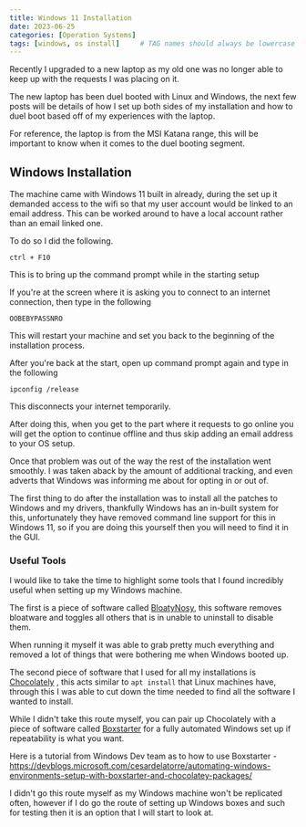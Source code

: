 ```yaml
---
title: Windows 11 Installation
date: 2023-06-25 
categories: [Operation Systems]
tags: [windows, os install]     # TAG names should always be lowercase
---
```


Recently I upgraded to a new laptop as my old one was no longer able to keep up with the requests I was placing on it.

The new laptop has been duel booted with Linux and Windows, the next few posts will be details of how I set up both sides of my installation and how to duel boot based off of my experiences with the laptop.

For reference, the laptop is from the MSI Katana range, this will be important to know when it comes to the duel booting segment.

## Windows Installation

The machine came with Windows 11 built in already, during the set up it demanded access to the wifi so that my user account would be linked to an email address. This can be worked around to have a local account rather than an email linked one.

To do so I did the following.

``ctrl + F10``

This is to bring up the command prompt while in the starting setup

If you're at the screen where it is asking you to connect to an internet connection, then type in the following

```OOBEBYPASSNRO```

This will restart your machine and set you back to the beginning of the installation process.

After you're back at the start, open up command prompt again and type in the following

```ipconfig /release```

This disconnects your internet temporarily.

After doing this, when you get to the part where it requests to go online you will get the option to continue offline and thus skip adding an email address to your OS setup.

Once that problem was out of the way the rest of the installation went smoothly. I was taken aback by the amount of additional tracking, and even adverts that Windows was informing me about for opting in or out of.

The first thing to do after the installation was to install all the patches to Windows and my drivers, thankfully Windows has an in-built system for this, unfortunately they have removed command line support for this in Windows 11, so if you are doing this yourself then you will need to find it in the GUI.

### Useful Tools

I would like to take the time to highlight some tools that I found incredibly useful when setting up my Windows machine.

The first is a piece of software called [BloatyNosy](https://www.builtbybel.com/blog/about-bloatynosy), this software removes bloatware and toggles all others that is in unable to uninstall to disable them.

When running it myself it was able to grab pretty much everything and removed a lot of things that were bothering me when Windows booted up.

The second piece of software that I used for all my installations is [Chocolately](https://community.chocolatey.org/) , this acts similar to ``apt install`` that Linux machines have, through this I was able to cut down the time needed to find all the software I wanted to install.

While I didn't take this route myself, you can pair up Chocolately with a piece of software called [Boxstarter](https://boxstarter.org/) for a fully automated Windows set up if repeatability is what you want.

Here is a tutorial from Windows Dev team as to how to use Boxstarter - https://devblogs.microsoft.com/cesardelatorre/automating-windows-environments-setup-with-boxstarter-and-chocolatey-packages/

I didn't go this route myself as my Windows machine won't be replicated often, however if I do go the route of setting up Windows boxes and such for testing then it is an option that I will start to look at.